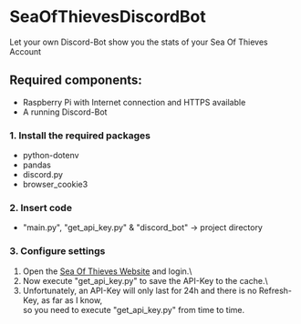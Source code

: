 # SeaOfThievesDiscordBot
Let your own Discord-Bot show you the stats of your Sea Of Thieves Account

## Required components:
- Raspberry Pi with Internet connection and HTTPS available
- A running Discord-Bot

### 1. Install the required packages
- python-dotenv
- pandas
- discord.py
- browser_cookie3

### 2. Insert code
- "main.py", "get_api_key.py" & "discord_bot" -> project directory

### 3. Configure settings
1. Open the <a href="https://www.seaofthieves.com/de">Sea Of Thieves Website</a> and login.\
2. Now execute "get_api_key.py" to save the API-Key to the cache.\
3. Unfortunately, an  API-Key will only last for 24h and there is no Refresh-Key, as far as I know,\
   so you need to execute "get_api_key.py" from time to time.
